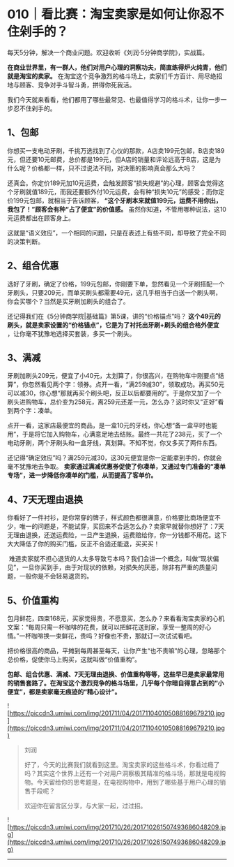 # 010｜看比赛：淘宝卖家是如何让你忍不住剁手的？

每天5分钟，解决一个商业问题。欢迎收听《刘润·5分钟商学院》，实战篇。

 **在商业世界里，有一群人，他们对用户心理的洞察功夫，简直练得炉火纯青，他们就是淘宝的卖家。** 在淘宝这个竞争激烈的格斗场上，卖家们千方百计、用尽绝招地与顾客、竞争对手斗智斗勇，拼得你死我活。

我们今天就来看看，他们都用了哪些最常见、也最值得学习的格斗术，让你一步一步忍不住剁手的。

## 1、包邮

你想买一支电动牙刷，千挑万选找到了心仪的那款，A店卖199元包邮，B店卖189元，但还要10元邮费，总价都是199元，但A店的销量和评论远高于B店，这是为什么呢？价格都一样，只不过说法不同，对决策的影响真会那么大吗？

还真会。你定价189元加10元运费，会触发顾客“损失规避”的心理，顾客会觉得这个牙刷就值189元，而我还要额外付10元运费，会有种“损失10元”的感受；而你定价199元包邮，就相当于告诉顾客， **“这个牙刷本来就值199元，运费不用你出，我包了！”顾客会有种“占了便宜”的价值感。** 虽然你知道，不管用哪种说法，这10元运费都出在顾客身上。

这就是“语义效应”，一个相同的问题，只是在表述上有些不同，却导致了完全不同的决策判断。

## 2、组合优惠

选好了牙刷，确定了价格，199元包邮，你刚要下单，忽然看见一个牙刷搭配一个牙刷头，只要209元，而单买刷头都需要49元，这几乎相当于白送一个刷头啊，你会买哪个？当然是买牙刷加刷头的组合了。

还记得我们在《5分钟商学院|基础篇》第5课，讲的“价格锚点”吗？ **这个49元的刷头，就是卖家设置的“价格锚点”，它是为了衬托出牙刷+刷头的组合格外便宜** ，让你毫不犹豫地选择买套装，多买一个刷头。

## 3、满减

牙刷加刷头209元，便宜了小40元，太划算了，你很高兴，在购物车中刚要点“结算”，你忽然看见两个字：领券。点开一看，“满259减30”，领取成功。再买50元可以减30，你心想“那就再买个刷头吧，反正以后都要用的”。于是你又加了一个刷头进购物车，总价变为258元，离259元还差一元，怎么办？这时你又“正好”看到两个字：凑单。

点开一看，这家店最便宜的商品，是一盒10元的牙线，你心想“备一盒平时也能用”，于是将它加入购物车，心满意足地去结账。最终一共花了238元，买了一个电动牙刷，两个牙刷头和一盒牙线，真划算。不知不觉，你又多买了两件东西。

还记得“确定效应”吗？满259元减30，这30元便宜是你一定能拿到手的，你就会毫不犹豫地去争取。 **卖家通过满减优惠券促使了你凑单，又通过专门准备的“凑单专场”，进一步降低你凑单的门槛，从而提高了客单价。**

## 4、7天无理由退换

你看好了一件衬衫，是你常穿的牌子，样式颜色都很满意，价格要比商场便宜不少，唯一的问题是，不能试穿，买回来不合适怎么办？卖家早就替你想好了：7天无理由退换，还送运费险，一旦产生退换，运费赔给你，你一分钱都不用花。这下大大降低了你的购买门槛，反正不合适还能退，买买买！

 难道卖家就不担心退货的人太多导致亏本吗？我们会讲一个概念，叫做“现状偏见”，一旦你买到手，由于对现状的依赖，对损失的厌恶，除非有严重的质量问题，一般你是不会轻易退货的。

## 5、价值重构

包月鲜花，四束168元，买家觉得贵，不愿意买，怎么办？来看看淘宝卖家的心机文案：“每周只需一杯咖啡的花费，就可以把鲜花送到家，享受一整周的好心情。”一杯咖啡换一束鲜花，贵吗？好像也不贵，那就订一次试试看吧。

把价格很高的商品，平摊到每周甚至每天，让你产生“也不贵嘛”的心理，忽略那个总价格，促使你马上购买，这就叫做“价值重构”。

 **包邮、组合优惠、满减、7天无理由退换、价值重构等等，这些早已是卖家最常用的销售套路了。在淘宝这个激烈竞争的格斗场里，几乎每个你暗自得意占到的“小便宜”，都是卖家毫无痕迹的“精心设计”。**

![https://piccdn3.umiwi.com/img/201711/04/201711040105088169679210.jpg](https://piccdn3.umiwi.com/img/201711/04/201711040105088169679210.jpg)

> 刘润
> 
> 好了，今天的比赛我们就看到这里。淘宝卖家的这些格斗术，你看过瘾了吗？其实这个世界上还有一个对用户洞察极其精准的格斗场，那就是电视购物。今天留给你的思考题是，在电视购物中，用到了哪些基于用户心理的销售手段呢？
> 
> 欢迎你在留言区分享，与大家一起，过过招。

![https://piccdn3.umiwi.com/img/201710/26/201710261507493686048209.jpg](https://piccdn3.umiwi.com/img/201710/26/201710261507493686048209.jpg)

---
